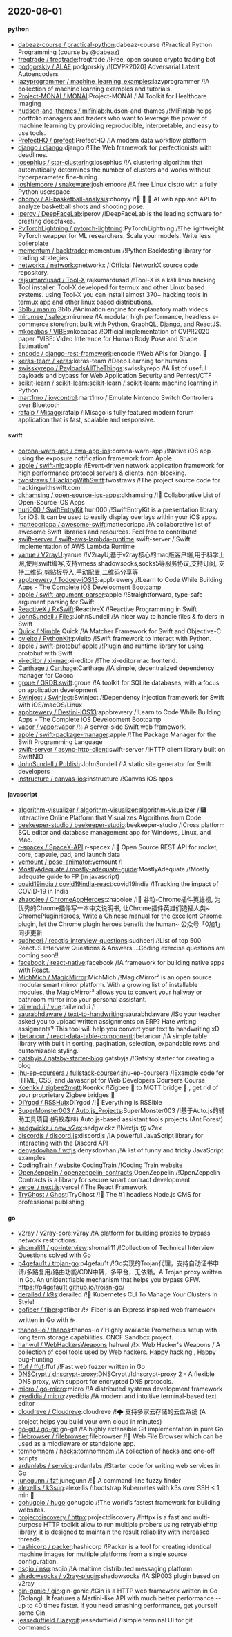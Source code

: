 ## 2020-06-01

#### python
* [dabeaz-course / practical-python](https://github.com/dabeaz-course/practical-python):dabeaz-course /!Practical Python Programming (course by @dabeaz)
* [freqtrade / freqtrade](https://github.com/freqtrade/freqtrade):freqtrade /!Free, open source crypto trading bot
* [podgorskiy / ALAE](https://github.com/podgorskiy/ALAE):podgorskiy /![CVPR2020] Adversarial Latent Autoencoders
* [lazyprogrammer / machine_learning_examples](https://github.com/lazyprogrammer/machine_learning_examples):lazyprogrammer /!A collection of machine learning examples and tutorials.
* [Project-MONAI / MONAI](https://github.com/Project-MONAI/MONAI):Project-MONAI /!AI Toolkit for Healthcare Imaging
* [hudson-and-thames / mlfinlab](https://github.com/hudson-and-thames/mlfinlab):hudson-and-thames /!MlFinlab helps portfolio managers and traders who want to leverage the power of machine learning by providing reproducible, interpretable, and easy to use tools.
* [PrefectHQ / prefect](https://github.com/PrefectHQ/prefect):PrefectHQ /!A modern data workflow platform
* [django / django](https://github.com/django/django):django /!The Web framework for perfectionists with deadlines.
* [josephius / star-clustering](https://github.com/josephius/star-clustering):josephius /!A clustering algorithm that automatically determines the number of clusters and works without hyperparameter fine-tuning.
* [joshiemoore / snakeware](https://github.com/joshiemoore/snakeware):joshiemoore /!A free Linux distro with a fully Python userspace
* [chonyy / AI-basketball-analysis](https://github.com/chonyy/AI-basketball-analysis):chonyy /!🏀
🤖
🏀
AI web app and API to analyze basketball shots and shooting pose.
* [iperov / DeepFaceLab](https://github.com/iperov/DeepFaceLab):iperov /!DeepFaceLab is the leading software for creating deepfakes.
* [PyTorchLightning / pytorch-lightning](https://github.com/PyTorchLightning/pytorch-lightning):PyTorchLightning /!The lightweight PyTorch wrapper for ML researchers. Scale your models. Write less boilerplate
* [mementum / backtrader](https://github.com/mementum/backtrader):mementum /!Python Backtesting library for trading strategies
* [networkx / networkx](https://github.com/networkx/networkx):networkx /!Official NetworkX source code repository.
* [rajkumardusad / Tool-X](https://github.com/rajkumardusad/Tool-X):rajkumardusad /!Tool-X is a kali linux hacking Tool installer. Tool-X developed for termux and other Linux based systems. using Tool-X you can install almost 370+ hacking tools in termux app and other linux based distributions.
* [3b1b / manim](https://github.com/3b1b/manim):3b1b /!Animation engine for explanatory math videos
* [mirumee / saleor](https://github.com/mirumee/saleor):mirumee /!A modular, high performance, headless e-commerce storefront built with Python, GraphQL, Django, and ReactJS.
* [mkocabas / VIBE](https://github.com/mkocabas/VIBE):mkocabas /!Official implementation of CVPR2020 paper "VIBE: Video Inference for Human Body Pose and Shape Estimation"
* [encode / django-rest-framework](https://github.com/encode/django-rest-framework):encode /!Web APIs for Django.
🎸
* [keras-team / keras](https://github.com/keras-team/keras):keras-team /!Deep Learning for humans
* [swisskyrepo / PayloadsAllTheThings](https://github.com/swisskyrepo/PayloadsAllTheThings):swisskyrepo /!A list of useful payloads and bypass for Web Application Security and Pentest/CTF
* [scikit-learn / scikit-learn](https://github.com/scikit-learn/scikit-learn):scikit-learn /!scikit-learn: machine learning in Python
* [mart1nro / joycontrol](https://github.com/mart1nro/joycontrol):mart1nro /!Emulate Nintendo Switch Controllers over Bluetooth
* [rafalp / Misago](https://github.com/rafalp/Misago):rafalp /!Misago is fully featured modern forum application that is fast, scalable and responsive.

#### swift
* [corona-warn-app / cwa-app-ios](https://github.com/corona-warn-app/cwa-app-ios):corona-warn-app /!Native iOS app using the exposure notification framework from Apple.
* [apple / swift-nio](https://github.com/apple/swift-nio):apple /!Event-driven network application framework for high performance protocol servers & clients, non-blocking.
* [twostraws / HackingWithSwift](https://github.com/twostraws/HackingWithSwift):twostraws /!The project source code for hackingwithswift.com
* [dkhamsing / open-source-ios-apps](https://github.com/dkhamsing/open-source-ios-apps):dkhamsing /!📱
Collaborative List of Open-Source iOS Apps
* [huri000 / SwiftEntryKit](https://github.com/huri000/SwiftEntryKit):huri000 /!SwiftEntryKit is a presentation library for iOS. It can be used to easily display overlays within your iOS apps.
* [matteocrippa / awesome-swift](https://github.com/matteocrippa/awesome-swift):matteocrippa /!A collaborative list of awesome Swift libraries and resources. Feel free to contribute!
* [swift-server / swift-aws-lambda-runtime](https://github.com/swift-server/swift-aws-lambda-runtime):swift-server /!Swift implementation of AWS Lambda Runtime
* [yanue / V2rayU](https://github.com/yanue/V2rayU):yanue /!V2rayU,基于v2ray核心的mac版客户端,用于科学上网,使用swift编写,支持vmess,shadowsocks,socks5等服务协议,支持订阅, 支持二维码,剪贴板导入,手动配置,二维码分享等
* [appbrewery / Todoey-iOS13](https://github.com/appbrewery/Todoey-iOS13):appbrewery /!Learn to Code While Building Apps - The Complete iOS Development Bootcamp
* [apple / swift-argument-parser](https://github.com/apple/swift-argument-parser):apple /!Straightforward, type-safe argument parsing for Swift
* [ReactiveX / RxSwift](https://github.com/ReactiveX/RxSwift):ReactiveX /!Reactive Programming in Swift
* [JohnSundell / Files](https://github.com/JohnSundell/Files):JohnSundell /!A nicer way to handle files & folders in Swift
* [Quick / Nimble](https://github.com/Quick/Nimble):Quick /!A Matcher Framework for Swift and Objective-C
* [pvieito / PythonKit](https://github.com/pvieito/PythonKit):pvieito /!Swift framework to interact with Python.
* [apple / swift-protobuf](https://github.com/apple/swift-protobuf):apple /!Plugin and runtime library for using protobuf with Swift
* [xi-editor / xi-mac](https://github.com/xi-editor/xi-mac):xi-editor /!The xi-editor mac frontend.
* [Carthage / Carthage](https://github.com/Carthage/Carthage):Carthage /!A simple, decentralized dependency manager for Cocoa
* [groue / GRDB.swift](https://github.com/groue/GRDB.swift):groue /!A toolkit for SQLite databases, with a focus on application development
* [Swinject / Swinject](https://github.com/Swinject/Swinject):Swinject /!Dependency injection framework for Swift with iOS/macOS/Linux
* [appbrewery / Destini-iOS13](https://github.com/appbrewery/Destini-iOS13):appbrewery /!Learn to Code While Building Apps - The Complete iOS Development Bootcamp
* [vapor / vapor](https://github.com/vapor/vapor):vapor /!💧
A server-side Swift web framework.
* [apple / swift-package-manager](https://github.com/apple/swift-package-manager):apple /!The Package Manager for the Swift Programming Language
* [swift-server / async-http-client](https://github.com/swift-server/async-http-client):swift-server /!HTTP client library built on SwiftNIO
* [JohnSundell / Publish](https://github.com/JohnSundell/Publish):JohnSundell /!A static site generator for Swift developers
* [instructure / canvas-ios](https://github.com/instructure/canvas-ios):instructure /!Canvas iOS apps

#### javascript
* [algorithm-visualizer / algorithm-visualizer](https://github.com/algorithm-visualizer/algorithm-visualizer):algorithm-visualizer /!🎆
Interactive Online Platform that Visualizes Algorithms from Code
* [beekeeper-studio / beekeeper-studio](https://github.com/beekeeper-studio/beekeeper-studio):beekeeper-studio /!Cross platform SQL editor and database management app for Windows, Linux, and Mac.
* [r-spacex / SpaceX-API](https://github.com/r-spacex/SpaceX-API):r-spacex /!🚀
Open Source REST API for rocket, core, capsule, pad, and launch data
* [yemount / pose-animator](https://github.com/yemount/pose-animator):yemount /!
* [MostlyAdequate / mostly-adequate-guide](https://github.com/MostlyAdequate/mostly-adequate-guide):MostlyAdequate /!Mostly adequate guide to FP (in javascript)
* [covid19india / covid19india-react](https://github.com/covid19india/covid19india-react):covid19india /!Tracking the impact of COVID-19 in India
* [zhaoolee / ChromeAppHeroes](https://github.com/zhaoolee/ChromeAppHeroes):zhaoolee /!🌈
谷粒-Chrome插件英雄榜, 为优秀的Chrome插件写一本中文说明书, 让Chrome插件英雄们造福人类~ ChromePluginHeroes, Write a Chinese manual for the excellent Chrome plugin, let the Chrome plugin heroes benefit the human~ 公众号「0加1」同步更新
* [sudheerj / reactjs-interview-questions](https://github.com/sudheerj/reactjs-interview-questions):sudheerj /!List of top 500 ReactJS Interview Questions & Answers....Coding exercise questions are coming soon!!
* [facebook / react-native](https://github.com/facebook/react-native):facebook /!A framework for building native apps with React.
* [MichMich / MagicMirror](https://github.com/MichMich/MagicMirror):MichMich /!MagicMirror² is an open source modular smart mirror platform. With a growing list of installable modules, the MagicMirror² allows you to convert your hallway or bathroom mirror into your personal assistant.
* [tailwindui / vue](https://github.com/tailwindui/vue):tailwindui /!
* [saurabhdaware / text-to-handwriting](https://github.com/saurabhdaware/text-to-handwriting):saurabhdaware /!So your teacher asked you to upload written assignments on ERP? Hate writing assigments? This tool will help you convert your text to handwriting xD
* [jbetancur / react-data-table-component](https://github.com/jbetancur/react-data-table-component):jbetancur /!A simple table library with built in sorting, pagination, selection, expandable rows and customizable styling.
* [gatsbyjs / gatsby-starter-blog](https://github.com/gatsbyjs/gatsby-starter-blog):gatsbyjs /!Gatsby starter for creating a blog
* [jhu-ep-coursera / fullstack-course4](https://github.com/jhu-ep-coursera/fullstack-course4):jhu-ep-coursera /!Example code for HTML, CSS, and Javascript for Web Developers Coursera Course
* [Koenkk / zigbee2mqtt](https://github.com/Koenkk/zigbee2mqtt):Koenkk /!Zigbee
🐝
to MQTT bridge
🌉
, get rid of your proprietary Zigbee bridges
🔨
* [DIYgod / RSSHub](https://github.com/DIYgod/RSSHub):DIYgod /!🍰
Everything is RSSible
* [SuperMonster003 / Auto.js_Projects](https://github.com/SuperMonster003/Auto.js_Projects):SuperMonster003 /!基于Auto.js的辅助工具项目 (蚂蚁森林) Auto.js-based assistant tools projects (Ant Forest)
* [sedgwickz / new_v2ex](https://github.com/sedgwickz/new_v2ex):sedgwickz /!Nextjs 仿 v2ex
* [discordjs / discord.js](https://github.com/discordjs/discord.js):discordjs /!A powerful JavaScript library for interacting with the Discord API
* [denysdovhan / wtfjs](https://github.com/denysdovhan/wtfjs):denysdovhan /!A list of funny and tricky JavaScript examples
* [CodingTrain / website](https://github.com/CodingTrain/website):CodingTrain /!Coding Train website
* [OpenZeppelin / openzeppelin-contracts](https://github.com/OpenZeppelin/openzeppelin-contracts):OpenZeppelin /!OpenZeppelin Contracts is a library for secure smart contract development.
* [vercel / next.js](https://github.com/vercel/next.js):vercel /!The React Framework
* [TryGhost / Ghost](https://github.com/TryGhost/Ghost):TryGhost /!👻
The #1 headless Node.js CMS for professional publishing

#### go
* [v2ray / v2ray-core](https://github.com/v2ray/v2ray-core):v2ray /!A platform for building proxies to bypass network restrictions.
* [shomali11 / go-interview](https://github.com/shomali11/go-interview):shomali11 /!Collection of Technical Interview Questions solved with Go
* [p4gefau1t / trojan-go](https://github.com/p4gefau1t/trojan-go):p4gefau1t /!Go实现的Trojan代理，支持自动证书申请/多路复用/路由功能/CDN中转，多平台，无依赖。A Trojan proxy written in Go. An unidentifiable mechanism that helps you bypass GFW. https://p4gefau1t.github.io/trojan-go/
* [derailed / k9s](https://github.com/derailed/k9s):derailed /!🐶
Kubernetes CLI To Manage Your Clusters In Style!
* [gofiber / fiber](https://github.com/gofiber/fiber):gofiber /!⚡️
Fiber is an Express inspired web framework written in Go with
☕️
* [thanos-io / thanos](https://github.com/thanos-io/thanos):thanos-io /!Highly available Prometheus setup with long term storage capabilities. CNCF Sandbox project.
* [hahwul / WebHackersWeapons](https://github.com/hahwul/WebHackersWeapons):hahwul /!⚔️
Web Hacker's Weapons / A collection of cool tools used by Web hackers. Happy hacking , Happy bug-hunting
* [ffuf / ffuf](https://github.com/ffuf/ffuf):ffuf /!Fast web fuzzer written in Go
* [DNSCrypt / dnscrypt-proxy](https://github.com/DNSCrypt/dnscrypt-proxy):DNSCrypt /!dnscrypt-proxy 2 - A flexible DNS proxy, with support for encrypted DNS protocols.
* [micro / go-micro](https://github.com/micro/go-micro):micro /!A distributed systems development framework
* [zyedidia / micro](https://github.com/zyedidia/micro):zyedidia /!A modern and intuitive terminal-based text editor
* [cloudreve / Cloudreve](https://github.com/cloudreve/Cloudreve):cloudreve /!🌩
支持多家云存储的云盘系统 (A project helps you build your own cloud in minutes)
* [go-git / go-git](https://github.com/go-git/go-git):go-git /!A highly extensible Git implementation in pure Go.
* [filebrowser / filebrowser](https://github.com/filebrowser/filebrowser):filebrowser /!📂
Web File Browser which can be used as a middleware or standalone app.
* [tomnomnom / hacks](https://github.com/tomnomnom/hacks):tomnomnom /!A collection of hacks and one-off scripts
* [ardanlabs / service](https://github.com/ardanlabs/service):ardanlabs /!Starter code for writing web services in Go
* [junegunn / fzf](https://github.com/junegunn/fzf):junegunn /!🌸
A command-line fuzzy finder
* [alexellis / k3sup](https://github.com/alexellis/k3sup):alexellis /!bootstrap Kubernetes with k3s over SSH < 1 min
🚀
* [gohugoio / hugo](https://github.com/gohugoio/hugo):gohugoio /!The world’s fastest framework for building websites.
* [projectdiscovery / httpx](https://github.com/projectdiscovery/httpx):projectdiscovery /!httpx is a fast and multi-purpose HTTP toolkit allow to run multiple probers using retryablehttp library, it is designed to maintain the result reliability with increased threads.
* [hashicorp / packer](https://github.com/hashicorp/packer):hashicorp /!Packer is a tool for creating identical machine images for multiple platforms from a single source configuration.
* [nsqio / nsq](https://github.com/nsqio/nsq):nsqio /!A realtime distributed messaging platform
* [shadowsocks / v2ray-plugin](https://github.com/shadowsocks/v2ray-plugin):shadowsocks /!A SIP003 plugin based on v2ray
* [gin-gonic / gin](https://github.com/gin-gonic/gin):gin-gonic /!Gin is a HTTP web framework written in Go (Golang). It features a Martini-like API with much better performance -- up to 40 times faster. If you need smashing performance, get yourself some Gin.
* [jesseduffield / lazygit](https://github.com/jesseduffield/lazygit):jesseduffield /!simple terminal UI for git commands
